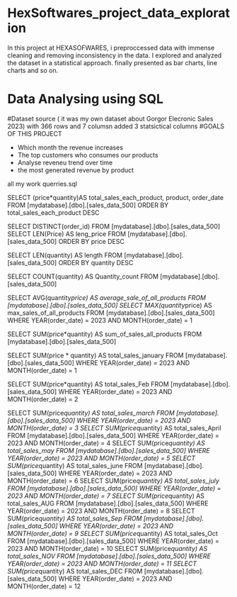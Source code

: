 # HexSoftwares_project_data_exploration
In this project at HEXASOFWARES, i preproccessed data with immense cleaning and removing inconsistency in the data. I explored and analyzed the dataset in a statistical approach. finally presented as bar charts, line charts and so on.
# Data Analysing using SQL
#Dataset source ( it was my own dataset about Gorgor Elecronic Sales 2023) with 366 rows and 7 columsn added 3 statsictical columns
#GOALS OF THIS PROJECT
- Which month the revenue increases
- The top customers who consumes our products
- Analyse reveneu trend over time
- the most generated revenue by product
  
all my work querries.sql
  
SELECT (price*quantity)AS total_sales_each_product,
product, order_date
FROM  [mydatabase].[dbo].[sales_data_500]
ORDER BY
total_sales_each_product DESC

 SELECT DISTINCT(order_id)
   FROM [mydatabase].[dbo].[sales_data_500]
   SELECT LEN(Price) AS leng_price
FROM  [mydatabase].[dbo].[sales_data_500]
ORDER BY 
price DESC

SELECT LEN(quantity) AS length
FROM  [mydatabase].[dbo].[sales_data_500]
ORDER BY
quantity DESC

SELECT COUNT(quantity) AS Quantity_count
FROM  [mydatabase].[dbo].[sales_data_500]

SELECT AVG(quantity*price) AS average_sale_of_all_products
FROM  [mydatabase].[dbo].[sales_data_500]
SELECT MAX(quantity*price) AS max_sales_of_all_products
FROM  [mydatabase].[dbo].[sales_data_500]
WHERE YEAR(order_date) = 2023
AND MONTH(order_date) = 1




 


SELECT SUM(price*quantity) AS sum_of_sales_all_products
FROM [mydatabase].[dbo].[sales_data_500]

SELECT 
    SUM(price * quantity) AS total_sales_january
FROM [mydatabase].[dbo].[sales_data_500]
WHERE YEAR(order_date) = 2023 
  AND MONTH(order_date) = 1

  SELECT 
  SUM(price*quantity) AS total_sales_Feb
  FROM [mydatabase].[dbo].[sales_data_500]
  WHERE YEAR(order_date) = 2023
  AND MONTH(order_date) = 2

  SELECT SUM(price*quantity) AS total_sales_march
  FROM [mydatabase].[dbo].[sales_data_500]
  WHERE YEAR(order_date) = 2023
  AND MONTH(order_date) = 3
   SELECT SUM(price*quantity) AS total_sales_April
  FROM [mydatabase].[dbo].[sales_data_500]
  WHERE YEAR(order_date) = 2023
  AND MONTH(order_date) = 4
   SELECT SUM(price*quantity) AS total_sales_may
  FROM [mydatabase].[dbo].[sales_data_500]
  WHERE YEAR(order_date) = 2023
  AND MONTH(order_date) = 5
   SELECT SUM(price*quantity) AS total_sales_june
  FROM [mydatabase].[dbo].[sales_data_500]
  WHERE YEAR(order_date) = 2023
  AND MONTH(order_date) = 6
  SELECT SUM(price*quantity) AS total_sales_july
  FROM [mydatabase].[dbo].[sales_data_500]
  WHERE YEAR(order_date) = 2023
  AND MONTH(order_date) = 7
   SELECT SUM(price*quantity) AS total_sales_AUG
  FROM [mydatabase].[dbo].[sales_data_500]
  WHERE YEAR(order_date) = 2023
  AND MONTH(order_date) = 8
   SELECT SUM(price*quantity) AS total_sales_Sep
  FROM [mydatabase].[dbo].[sales_data_500]
  WHERE YEAR(order_date) = 2023
  AND MONTH(order_date) = 9
   SELECT SUM(price*quantity) AS total_sales_Oct
  FROM [mydatabase].[dbo].[sales_data_500]
  WHERE YEAR(order_date) = 2023
  AND MONTH(order_date) = 10
   SELECT SUM(price*quantity) AS total_sales_NOV
  FROM [mydatabase].[dbo].[sales_data_500]
  WHERE YEAR(order_date) = 2023
  AND MONTH(order_date) = 11
   SELECT SUM(price*quantity) AS total_sales_DEC
  FROM [mydatabase].[dbo].[sales_data_500]
  WHERE YEAR(order_date) = 2023
  AND MONTH(order_date) = 12
